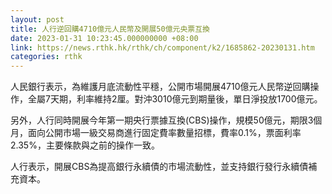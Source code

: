 ```yaml
---
layout: post
title: 人行逆回購4710億元人民幣及開展50億元央票互換
date: 2023-01-31 10:23:45.000000000 +08:00
link: https://news.rthk.hk/rthk/ch/component/k2/1685862-20230131.htm
categories: rthk
---
```


人民銀行表示，為維護月底流動性平穩，公開市場開展4710億元人民幣逆回購操作，全屬7天期，利率維持2厘。對沖3010億元到期量後，單日淨投放1700億元。

另外，人行同時開展今年第一期央行票據互換(CBS)操作，規模50億元，期限3個月，面向公開市場一級交易商進行固定費率數量招標，費率0.1%，票面利率2.35%，主要條款與之前的操作一致。

人行表示，開展CBS為提高銀行永續債的市場流動性，並支持銀行發行永續債補充資本。
